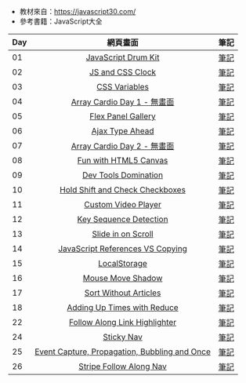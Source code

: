 * 教材來自：https://javascript30.com/
* 參考書籍：JavaScript大全

|   Day   |   網頁畫面   |   筆記  |
|:------- |:-----------:| -------:|
|01|[JavaScript Drum Kit](https://alisonwu6.github.io/JavaScript30/01%20-%20JavaScript%20Drum%20Kit/index-START.html)|[筆記](https://github.com/alisonwu6/JavaScript30/tree/master/01%20-%20JavaScript%20Drum%20Kit)|
|02|[JS and CSS Clock](https://alisonwu6.github.io/JavaScript30/02%20-%20JS%20and%20CSS%20Clock/index-START.html)|[筆記](https://github.com/alisonwu6/JavaScript30/tree/master/02%20-%20JS%20and%20CSS%20Clock)|
|03|[CSS Variables](https://alisonwu6.github.io/JavaScript30/03%20-%20CSS%20Variables/index-START.html)|[筆記](https://github.com/alisonwu6/JavaScript30/tree/master/03%20-%20CSS%20Variables)|
|04|[Array Cardio Day 1 - 無畫面](https://alisonwu6.github.io/JavaScript30/04%20-%20Array%20Cardio%20Day%201/index-START.html)|[筆記](https://github.com/alisonwu6/JavaScript30/tree/master/04%20-%20Array%20Cardio%20Day%201)|
|05|[Flex Panel Gallery](https://alisonwu6.github.io/JavaScript30/05%20-%20Flex%20Panel%20Gallery/index-START.html)|[筆記](https://github.com/alisonwu6/JavaScript30/tree/master/05%20-%20Flex%20Panel%20Gallery)|
|06|[Ajax Type Ahead](https://alisonwu6.github.io/JavaScript30/06%20-%20Type%20Ahead/index-START.html)|[筆記](https://github.com/alisonwu6/JavaScript30/tree/master/06%20-%20Type%20Ahead)|
|07|[Array Cardio Day 2 - 無畫面](https://alisonwu6.github.io/JavaScript30/07%20-%20Array%20Cardio%20Day%202/index-START.html)|[筆記](https://github.com/alisonwu6/JavaScript30/tree/master/07%20-%20Array%20Cardio%20Day%202)|
|08|[Fun with HTML5 Canvas](https://alisonwu6.github.io/JavaScript30/08%20-%20Fun%20with%20HTML5%20Canvas/index-START.html)|[筆記](https://github.com/alisonwu6/JavaScript30/tree/master/08%20-%20Fun%20with%20HTML5%20Canvas)|
|09|[Dev Tools Domination](https://alisonwu6.github.io/JavaScript30/09%20-%20Dev%20Tools%20Domination/index-START.html)|[筆記](https://github.com/alisonwu6/JavaScript30/tree/master/09%20-%20Dev%20Tools%20Domination)|
|10|[Hold Shift and Check Checkboxes](https://alisonwu6.github.io/JavaScript30/10%20-%20Hold%20Shift%20and%20Check%20Checkboxes/index-START.html)|[筆記](https://github.com/alisonwu6/JavaScript30/tree/master/10%20-%20Hold%20Shift%20and%20Check%20Checkboxes)|
|11|[Custom Video Player](https://alisonwu6.github.io/JavaScript30/11%20-%20Custom%20Video%20Player/index-START.html)|[筆記](https://github.com/alisonwu6/JavaScript30/tree/master/11%20-%20Custom%20Video%20Player)|
|12|[Key Sequence Detection](https://alisonwu6.github.io/JavaScript30/12%20-%20Key%20Sequence%20Detection/index-START.html)|[筆記](https://github.com/alisonwu6/JavaScript30/tree/master/12%20-%20Key%20Sequence%20Detection)|
|13|[Slide in on Scroll](https://alisonwu6.github.io/JavaScript30/13%20-%20Slide%20in%20on%20Scroll/index-START.html)|[筆記](https://github.com/alisonwu6/JavaScript30/tree/master/13%20-%20Slide%20in%20on%20Scroll)|
|14|[JavaScript References VS Copying](https://alisonwu6.github.io/JavaScript30/14%20-%20JavaScript%20References%20VS%20Copying/index-START.html)|[筆記](https://github.com/alisonwu6/JavaScript30/tree/master/14%20-%20JavaScript%20References%20VS%20Copying)|
|15|[LocalStorage](https://alisonwu6.github.io/JavaScript30/15%20-%20LocalStorage/index-START.html)|[筆記](https://github.com/alisonwu6/JavaScript30/tree/master/15%20-%20LocalStorage)|
|16|[Mouse Move Shadow](https://alisonwu6.github.io/JavaScript30/16%20-%20Mouse%20Move%20Shadow/index-START.html)|[筆記](https://github.com/alisonwu6/JavaScript30/tree/master/16%20-%20Mouse%20Move%20Shadow)|
|17|[Sort Without Articles](https://alisonwu6.github.io/JavaScript30/17%20-%20Sort%20Without%20Articles/index-START.html)|[筆記](https://github.com/alisonwu6/JavaScript30/tree/master/17%20-%20Sort%20Without%20Articles)|
|18|[Adding Up Times with Reduce](https://alisonwu6.github.io/JavaScript30/18%20-%20Adding%20Up%20Times%20with%20Reduce/index-START.html)|[筆記](https://github.com/alisonwu6/JavaScript30/tree/master/18%20-%20Adding%20Up%20Times%20with%20Reduce)|
|22|[Follow Along Link Highlighter](https://alisonwu6.github.io/JavaScript30/22%20-%20Follow%20Along%20Link%20Highlighter/index-START.html)|[筆記](https://github.com/alisonwu6/JavaScript30/tree/master/22%20-%20Follow%20Along%20Link%20Highlighter)|
|24|[Sticky Nav](https://alisonwu6.github.io/JavaScript30/24%20-%20Sticky%20Nav/index-START.html)|[筆記](https://github.com/alisonwu6/JavaScript30/tree/master/24%20-%20Sticky%20Nav)|
|25|[Event Capture, Propagation, Bubbling and Once](https://alisonwu6.github.io/JavaScript30/25%20-%20Event%20Capture%2C%20Propagation%2C%20Bubbling%20and%20Once/index-START.html)|[筆記](https://github.com/alisonwu6/JavaScript30/tree/master/25%20-%20Event%20Capture%2C%20Propagation%2C%20Bubbling%20and%20Once)|
|26|[Stripe Follow Along Nav](https://alisonwu6.github.io/JavaScript30/26%20-%20Stripe%20Follow%20Along%20Nav/index-START.html)|[筆記](https://github.com/alisonwu6/JavaScript30/tree/master/26%20-%20Stripe%20Follow%20Along%20Nav)|
